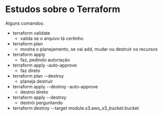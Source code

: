 # Estudos sobre o Terraform
Alguns comandos:

* terraform validate
	* valida se o arquivo tá certinho
* terraform plan
	* mostra o planejamento, se vai add, mudar ou destruir os recursos
* terraform apply
	* faz, pedindo autoriação
* terraform apply -auto-approve
    * faz direto
* terraform plan --destroy
	* planeja destruir
* terraform apply --destroy -auto-approve
	* destroi direto
* terraform apply --destroy
	* destrói perguntando
* terraform destroy --target module.s3.aws_s3_bucket.bucket
